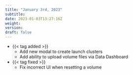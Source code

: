 ```yaml
---
title: "January 3rd, 2023"
subtitle:
date: 2023-01-03T13:27:16Z
weight:
version:
draft: false
---
```


<!-- Available tags are: added, changed, deprecated, removed, fixed, performance, security -->
- {{< tag added >}}
    - Add new modal to create launch clusters
    - Add ability to upload volume files via Data Dashboard
- {{< tag fixed >}}
    - Fix incorrect UI when resetting a volume
